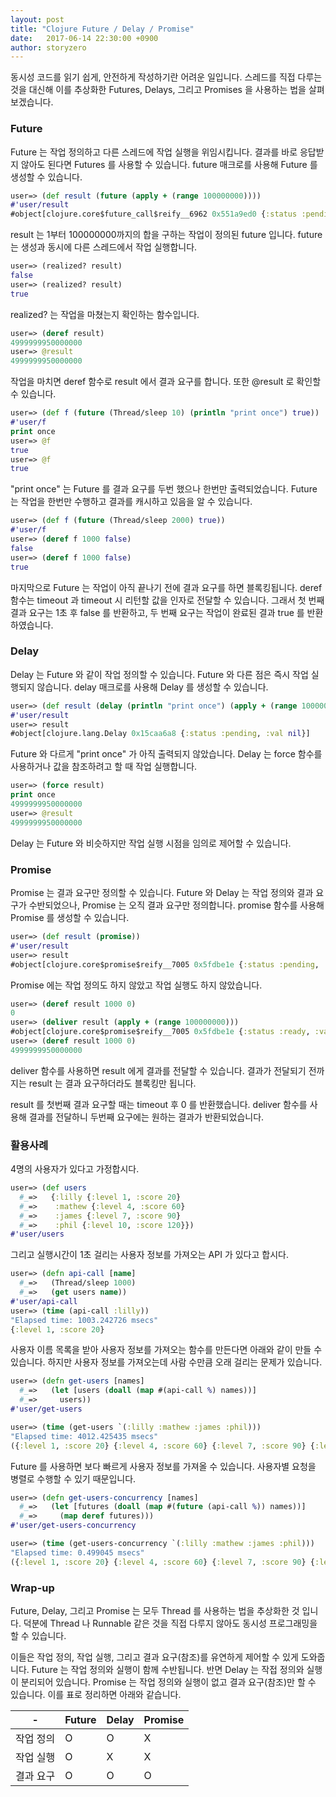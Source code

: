 ```yaml
---
layout: post
title: "Clojure Future / Delay / Promise"
date:   2017-06-14 22:30:00 +0900
author: storyzero
---
```


동시성 코드를 읽기 쉽게, 안전하게 작성하기란 어려운 일입니다.
스레드를 직접 다루는 것을 대신해 이를 추상화한 Futures, Delays, 그리고 Promises 을 사용하는 법을 살펴보겠습니다.

### Future

Future 는 작업 정의하고 다른 스레드에 작업 실행을 위임시킵니다. 결과를 바로 응답받지 않아도 된다면 Futures 를 사용할 수 있습니다. future 매크로를 사용해 Future 를 생성할 수 있습니다.

```clojure
user=> (def result (future (apply + (range 100000000))))
#'user/result
#object[clojure.core$future_call$reify__6962 0x551a9ed0 {:status :pending, :val nil}]
```

result 는 1부터 100000000까지의 합을 구하는 작업이 정의된 future 입니다. future 는 생성과 동시에 다른 스레드에서 작업 실행합니다.

```clojure
user=> (realized? result)
false
user=> (realized? result)
true
```

realized? 는 작업을 마쳤는지 확인하는 함수입니다.

```clojure
user=> (deref result)
4999999950000000
user=> @result
4999999950000000
```

작업을 마치면 deref 함수로 result 에서 결과 요구를 합니다. 또한 @result 로 확인할 수 있습니다.

```clojure
user=> (def f (future (Thread/sleep 10) (println "print once") true))
#'user/f
print once
user=> @f
true
user=> @f
true
```

"print once" 는 Future 를 결과 요구를 두번  했으나 한번만 출력되었습니다. Future 는 작업을 한번만 수행하고 결과를 캐시하고 있음을 알 수 있습니다.

```clojure
user=> (def f (future (Thread/sleep 2000) true))
#'user/f
user=> (deref f 1000 false)
false
user=> (deref f 1000 false)
true
```

마지막으로 Future 는 작업이 아직 끝나기 전에 결과 요구를 하면 블록킹됩니다. deref 함수는 timeout 과 timeout 시 리턴할 값을 인자로 전달할 수 있습니다. 그래서 첫 번째 결과 요구는 1초 후 false 를 반환하고, 두 번째 요구는 작업이 완료된 결과 true 를 반환하였습니다.

### Delay

Delay 는 Future 와 같이 작업 정의할 수 있습니다. Future 와 다른 점은 즉시 작업 실행되지 않습니다. delay 매크로를 사용해 Delay 를 생성할 수 있습니다.

```clojure
user=> (def result (delay (println "print once") (apply + (range 100000000))))
#'user/result
user=> result
#object[clojure.lang.Delay 0x15caa6a8 {:status :pending, :val nil}]
```

Future 와 다르게 "print once" 가 아직 출력되지 않았습니다. Delay 는 force 함수를 사용하거나 값을 참조하려고 할 때 작업 실행합니다.

```clojure
user=> (force result)
print once
4999999950000000
user=> @result
4999999950000000
```

Delay 는 Future 와 비슷하지만 작업 실행 시점을 임의로 제어할 수 있습니다.

### Promise

Promise 는 결과 요구만 정의할 수 있습니다. Future 와 Delay 는 작업 정의와 결과 요구가 수반되었으나, Promise 는 오직 결과 요구만 정의합니다. promise 함수를 사용해 Promise 를 생성할 수 있습니다.

```clojure
user=> (def result (promise))
#'user/result
user=> result
#object[clojure.core$promise$reify__7005 0x5fdbe1e {:status :pending, :val nil}]
```

Promise 에는 작업 정의도 하지 않았고 작업 실행도 하지 않았습니다.

```clojure
user=> (deref result 1000 0)
0
user=> (deliver result (apply + (range 100000000)))
#object[clojure.core$promise$reify__7005 0x5fdbe1e {:status :ready, :val 4999999950000000}]
user=> (deref result 1000 0)
4999999950000000
```

deliver 함수를 사용하면 result 에게 결과를 전달할 수 있습니다. 결과가 전달되기 전까지는 result 는 결과 요구하더라도 블록킹만 됩니다.

result 를 첫번째 결과 요구할 때는 timeout 후 0 를 반환했습니다. deliver 함수를 사용해 결과를 전달하니 두번째 요구에는 원하는 결과가 반환되었습니다.

### 활용사례

4명의 사용자가 있다고 가정합시다.

```clojure
user=> (def users
  #_=>   {:lilly {:level 1, :score 20}
  #_=>    :mathew {:level 4, :score 60}
  #_=>    :james {:level 7, :score 90}
  #_=>    :phil {:level 10, :score 120}})
#'user/users
```

그리고 실행시간이 1초 걸리는 사용자 정보를 가져오는 API 가 있다고 합시다.

```clojure
user=> (defn api-call [name]
  #_=>   (Thread/sleep 1000)
  #_=>   (get users name))
#'user/api-call
user=> (time (api-call :lilly))
"Elapsed time: 1003.242726 msecs"
{:level 1, :score 20}
```

사용자 이름 목록을 받아 사용자 정보를 가져오는 함수를 만든다면 아래와 같이 만들 수 있습니다. 하지만 사용자 정보를 가져오는데 사람 수만큼 오래 걸리는 문제가 있습니다.

```clojure
user=> (defn get-users [names]
  #_=>   (let [users (doall (map #(api-call %) names))]
  #_=>     users))
#'user/get-users

user=> (time (get-users `(:lilly :mathew :james :phil)))
"Elapsed time: 4012.425435 msecs"
({:level 1, :score 20} {:level 4, :score 60} {:level 7, :score 90} {:level 10, :score 120})
```

Future 를 사용하면 보다 빠르게 사용자 정보를 가져올 수 있습니다. 사용자별 요청을 병렬로 수행할 수 있기 때문입니다.

```clojure
user=> (defn get-users-concurrency [names]
  #_=>   (let [futures (doall (map #(future (api-call %)) names))]
  #_=>     (map deref futures)))
#'user/get-users-concurrency

user=> (time (get-users-concurrency `(:lilly :mathew :james :phil)))
"Elapsed time: 0.499045 msecs"
({:level 1, :score 20} {:level 4, :score 60} {:level 7, :score 90} {:level 10, :score 120})
```

### Wrap-up

Future, Delay, 그리고 Promise 는 모두 Thread 를 사용하는 법을 추상화한 것 입니다. 덕분에 Thread 나 Runnable 같은 것을 직접 다루지 않아도 동시성 프로그래밍을 할 수 있습니다.

이들은 작업 정의, 작업 실행, 그리고 결과 요구(참조)를 유연하게 제어할 수 있게 도와줍니다. Future 는 작업 정의와 실행이 함께 수반됩니다. 반면 Delay 는 작접 정의와 실행이 분리되어 있습니다. Promise 는 작업 정의와 실행이 없고 결과 요구(참조)만 할 수 있습니다. 이를 표로 정리하면 아래와 같습니다.

| -         |Future|Delay|Promise|
| -------- |:------|:------|:-----------|
| 작업 정의  | O | O | X |
| 작업 실행  | O | X | X |
| 결과 요구  | O | O | O |
